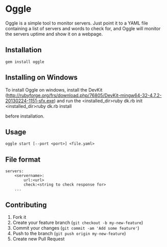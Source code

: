 # Oggle

Oggle is a simple tool to monitor servers. Just point it to a YAML file containing a list of servers and words to check for, and Oggle will monitor the servers uptime and show it on a webpage.

## Installation

	gem install oggle

## Installing on Windows
To install Oggle on windows, install the DevKit (http://rubyforge.org/frs/download.php/76805/DevKit-mingw64-32-4.7.2-20130224-1151-sfx.exe) and run the
	<installed_dir>ruby dk.rb init
	<installed_dir>ruby dk.rb install

before installation.


## Usage

	oggle start [--port <port>] <file.yaml> 

## File format

	servers:
		<servername>:
			url:<url>
			check:<string to check response for>
		...

## Contributing

1. Fork it
2. Create your feature branch (`git checkout -b my-new-feature`)
3. Commit your changes (`git commit -am 'Add some feature'`)
4. Push to the branch (`git push origin my-new-feature`)
5. Create new Pull Request
